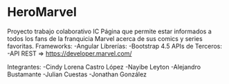 # HeroMarvel
Proyecto trabajo colaborativo IC Página que permite estar informados a todos los fans de la franquicia Marvel acerca de sus comics y series favoritas. Frameworks: -Angular Librerías: -Bootstrap 4.5 APIs de Terceros: -API REST => https://developer.marvel.com/

Integrantes: -Cindy Lorena Castro López -Nayibe Leyton -Alejandro Bustamante -Julian Cuestas -Jonathan González

